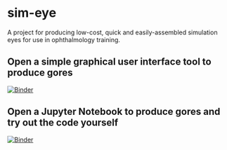 # sim-eye
A project for producing low-cost, quick and easily-assembled simulation eyes for use in ophthalmology training.

## Open a simple graphical user interface tool to produce gores
[![Binder](https://mybinder.org/badge_logo.svg)](https://mybinder.org/v2/gh/stuwilmur/sim-eye/HEAD?filepath=voila/render/Interface.ipynb)

## Open a Jupyter Notebook to produce gores and try out the code yourself
[![Binder](https://mybinder.org/badge_logo.svg)](https://mybinder.org/v2/gh/stuwilmur/sim-eye/HEAD?filepath=Interface.ipynb)
